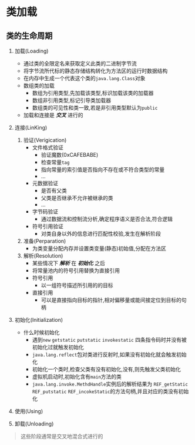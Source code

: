 # 类加载

## 类的生命周期

1. 加载(Loading)
   - 通过类的全限定名来获取定义此类的二进制字节流
   - 将字节流所代标的静态存储结构转化为方法区的运行时数据结构
   - 在内存中生成一个代表这个类的`java.lang.Class`对象
   - 数组类的加载
     - 数组为引用类型,先加载该类型,标识加载该类的加载器
     - 数组非引用类型,标记引导类加载器
     - 数组类的可见性和类一致,若是非引用类型默认为`public`
   - 加载和连接是 ***交叉*** 进行的

2. 连接(LinKing)
    1. 验证(Verigication)
        - 文件格式验证
          - 验证魔数(0xCAFEBABE)
          - 检查常量`tag`
          - 指向常量的索引值是否指向不存在或不符合类型的常量
          - ...
        - 元数据验证
          - 是否有父类
          - 父类是否继承不允许被继承的类
          - ...
        - 字节码验证
           - 通过数据流和控制流分析,确定程序语义是否合法,符合逻辑
        - 符号引用验证
          - 对类自身以外的信息进行匹配性校验,发生在解析阶段
    2. 准备(Perparation)
        - 为类变量分配内存并设置类变量(静态)初始值,分配在方法区
    3. 解析(Resolution)
        - 某些情况下 ***解析*** 在 ***初始化***  之后
        - 将常量池内的符号引用替换为直接引用
        - 符号引用
          - 以一组符号描述所引用的的目标
        - 直接引用
          - 可以是直接指向目标的指针,相对偏移量或能间接定位到目标的句柄
3. 初始化(Initialization)
   - 什么时候初始化
      - 遇到`new` `getstatic` `putstatic` `invokestatic` 四条指令码时并没有被初始化过就触发初始化
      - `java.lang.reflect`包对类进行反射时,如果没有初始化就会触发初始化
      - 初始化一个类时,检查父类有没有初始化,没有,则先触发父类初始化
      - 虚拟机启动时,初始化含有`main`方法的类
      - `java.lang.invoke.MethdHandle`实例后的解析结果为 `REF_getStatic` `REF_putstatic` `REF_incokeStatic`的方法句柄,并且对应的类没有初始化

4. 使用(Using)

5. 卸载(Unloading)

> 这些阶段通常是交叉地混合式进行的
